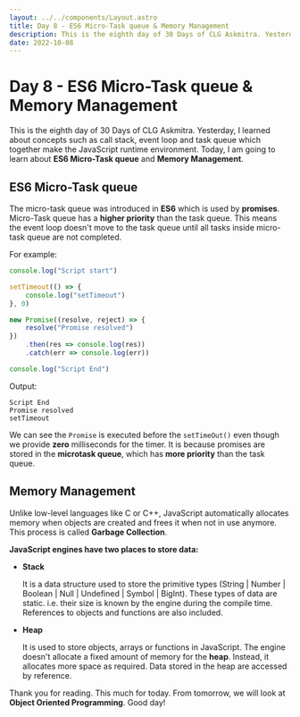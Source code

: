 ```yaml
---
layout: ../../components/Layout.astro
title: Day 8 - ES6 Micro-Task queue & Memory Management
description: This is the eighth day of 30 Days of CLG Askmitra. Yesterday, I learned about concepts such as call stack, event loop and task queue which together make the JavaScript runtime environment. Today, I am going to learn about **ES6 Micro-Task queue and Memory Management**.
date: 2022-10-08
---
```


# Day 8 - ES6 Micro-Task queue & Memory Management

This is the eighth day of 30 Days of CLG Askmitra. Yesterday, I learned about concepts such as call stack, event loop and task queue which together make the JavaScript runtime environment. Today, I am going to learn about **ES6 Micro-Task queue** and **Memory Management**.

## ES6 Micro-Task queue

The micro-task queue was introduced in **ES6** which is used by **promises**. Micro-Task queue has a **higher priority** than the task queue. This means the event loop doesn't move to the task queue until all tasks inside micro-task queue are not completed.

For example:

```js
console.log("Script start")

setTimeout(() => {
	console.log("setTimeout")
}, 0)

new Promise((resolve, reject) => {
	resolve("Promise resolved")
})
	.then(res => console.log(res))
	.catch(err => console.log(err))

console.log("Script End")
```

Output:

```
Script End
Promise resolved
setTimeout
```

We can see the `Promise` is executed before the `setTimeOut()` even though we provide **zero** milliseconds for the timer. It is because promises are stored in the **microtask queue**, which has **more priority** than the task queue.

## Memory Management

Unlike low-level languages like C or C++, JavaScript automatically allocates memory when objects are created and frees it when not in use anymore. This process is called **Garbage Collection**.

**JavaScript engines have two places to store data:**

-   **Stack**

    It is a data structure used to store the primitive types (String | Number | Boolean | Null | Undefined | Symbol | BigInt). These types of data are static. i.e. their size is known by the engine during the compile time. References to objects and functions are also included.

-   **Heap**

    It is used to store objects, arrays or functions in JavaScript. The engine doesn't allocate a fixed amount of memory for the **heap**. Instead, it allocates more space as required. Data stored in the heap are accessed by reference.

Thank you for reading. This much for today. From tomorrow, we will look at **Object Oriented Programming**. Good day!
